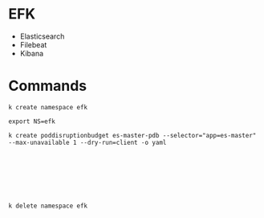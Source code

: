 # EFK

- Elasticsearch
- Filebeat
- Kibana

# Commands

```shell
k create namespace efk
```
```shell
export NS=efk
```
```shell
k create poddisruptionbudget es-master-pdb --selector="app=es-master" --max-unavailable 1 --dry-run=client -o yaml
```
```shell
```
```shell
```
```shell
```
```shell
```
```shell
```
```shell
```
```shell
```
```shell
k delete namespace efk
```
